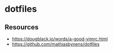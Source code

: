 # dotfiles

## Resources
* https://dougblack.io/words/a-good-vimrc.html
* https://github.com/mathiasbynens/dotfiles
